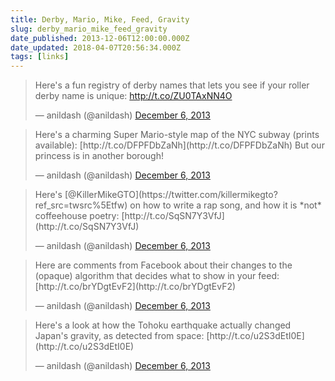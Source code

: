 ```yaml
---
title: Derby, Mario, Mike, Feed, Gravity
slug: derby_mario_mike_feed_gravity
date_published: 2013-12-06T12:00:00.000Z
date_updated: 2018-04-07T20:56:34.000Z
tags: [links]
---
```


<script async src="https://platform.twitter.com/widgets.js" charset="utf-8"></script>
 
<blockquote class="twitter-tweet" data-dnt="true" data-theme="dark"><p lang="en" dir="ltr">Here&#39;s a fun registry of derby names that lets you see if your roller derby name is unique: <a href="http://t.co/ZU0TAxNN4O">http://t.co/ZU0TAxNN4O</a></p>&mdash; anildash (@anildash) <a href="https://twitter.com/anildash/status/409079825492488194?ref_src=twsrc%5Etfw">December 6, 2013</a></blockquote>

<blockquote class="twitter-tweet" data-dnt="true" data-theme="dark"><p lang="en" dir="ltr">Here's a charming Super Mario-style map of the NYC subway (prints available): [http://t.co/DFPFDbZaNh](http://t.co/DFPFDbZaNh) But our princess is in another borough!</p>&mdash; anildash (@anildash) <a href="https://twitter.com/anildash/statuses/409079848779259904">December 6, 2013</a></blockquote>

<blockquote class="twitter-tweet" data-dnt="true" data-theme="dark"><p lang="en" dir="ltr"> Here&#39;s [@KillerMikeGTO](https://twitter.com/killermikegto?ref_src=twsrc%5Etfw) on how to write a rap song, and how it is *not* coffeehouse poetry: [http://t.co/SqSN7Y3VfJ](http://t.co/SqSN7Y3VfJ)</p>&mdash; anildash (@anildash) <a href="https://twitter.com/anildash/status/409079848779268097">December 6, 2013</a></blockquote>

<blockquote class="twitter-tweet" data-dnt="true" data-theme="dark"><p lang="en" dir="ltr">Here are comments from Facebook about their changes to the (opaque) algorithm that decides what to show in your feed: [http://t.co/brYDgtEvF2](http://t.co/brYDgtEvF2)</p>&mdash; anildash (@anildash) <a href="https://twitter.com/anildash/status/409079848779272193">December 6, 2013</a></blockquote>

<blockquote class="twitter-tweet" data-dnt="true" data-theme="dark"><p lang="en" dir="ltr"> Here&#39;s a look at how the Tohoku earthquake actually changed Japan&#39;s gravity, as detected from space: [http://t.co/u2S3dEtI0E](http://t.co/u2S3dEtI0E)</p>&mdash; anildash (@anildash) <a href="https://twitter.com/anildash/status/409079850066911233">December 6, 2013</a></blockquote>
